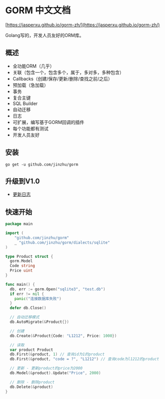 # GORM 中文文档

[https://jasperxu.github.io/gorm-zh/](https://jasperxu.github.io/gorm-zh/)

Golang写的，开发人员友好的ORM库。
## 概述
* 全功能ORM（几乎）
* 关联（包含一个，包含多个，属于，多对多，多种包含）
* Callbacks（创建/保存/更新/删除/查找之前/之后）
* 预加载（急加载）
* 事务
* 复合主键
* SQL Builder
* 自动迁移
* 日志
* 可扩展，编写基于GORM回调的插件
* 每个功能都有测试
* 开发人员友好

## 安装

```
go get -u github.com/jinzhu/gorm
```
## 升级到V1.0
* [更新日志](changelog.md)

## 快速开始
```go
package main

import (
    "github.com/jinzhu/gorm"
    _ "github.com/jinzhu/gorm/dialects/sqlite"
)

type Product struct {
  gorm.Model
  Code string
  Price uint
}

func main() {
  db, err := gorm.Open("sqlite3", "test.db")
  if err != nil {
    panic("连接数据库失败")
  }
  defer db.Close()

  // 自动迁移模式
  db.AutoMigrate(&Product{})

  // 创建
  db.Create(&Product{Code: "L1212", Price: 1000})

  // 读取
  var product Product
  db.First(&product, 1) // 查询id为1的product
  db.First(&product, "code = ?", "L1212") // 查询code为l1212的product

  // 更新 - 更新product的price为2000
  db.Model(&product).Update("Price", 2000)

  // 删除 - 删除product
  db.Delete(&product)
}
```



